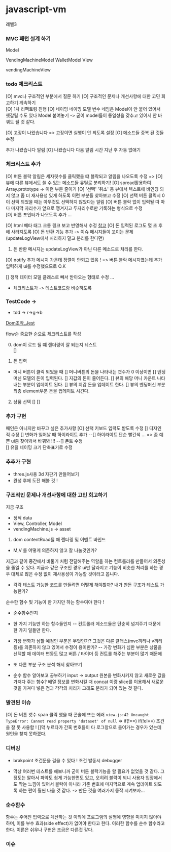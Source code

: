 # javascript-vm
레벨3
### MVC 패턴 설계 하기 
 Model 

VendingMachineModel
WalletModel
View

vendingMachineView 

### todo 체크리스트 

[O] mvc나 구조적인 부분에서 질문 하기 
[O] 구조적인 문제나 개선사항에 대한 고민 회고하기 계속하기  
[O] 1차 리팩토링 진행
[O] 네이밍 네이밍 모델 변수 네임은  Model이 안 붙어 있어서 헷갈릴 수도 있다 Model 붙여놓기 -> 굳이 model들이 통일성을 갖추고 있어서 안 바꿔도 될 것 같다.

[O] 고장이 나왔습니다 => 고장이면 실행이 안 되도록 설정
[O] 메소드들 중복 된 것들 수정 

추가 나왔습니다 알림 
[O] 나왔습니다 다음 알림  시간 지난 후 자동 없애기 

### 체크리스트 추가

[O] 버튼 블락 알림은 세자릿수를 클릭했을 떄 블락되고 알림을 나오도록 수정 => 
[O] 뷰에 다른 뷰에서도 쓸 수 있는 메소드들 유틸로 분리하기! 
[O] spread활용하여 Array.prototype -> 이런 부분 줄이기 
[O] '선택' '취소' 등 뷰에서 텍스트에 바인딩 되지 않고 좀 더 재사용성 있게 하도록 이런 부분들 찾아보고 수정
[O] 선택 버튼 클릭시 0이 선택 되었을 때는 아무것도 선택하지 않았다는 알림 
[O] 버튼 블락 없이 입력될 따 마다 마지막 자리수가 앞으로 땡겨지고 두자리수로만 기록하는 형식으로 수정  
[O] 버튼 포인터가 나오도록 추가 
...

[O] html 메타 태그 크롱 링크 보고 반영해서 수정 
[참고](https://sympli.io/blog/2017/07/13/which-meta-tags-should-you-be-using-in-2017/)
[O] 돈 입력된 로그도 몇 초 후에 사라지도록 
[O] 돈 반환 기능 추가 
-> 이슈 메시지들이 꼬이는 문제 (updateLogView에서 처리하지 말고 분리를 한다면)
1. 돈 반환 메시지는 updateLogView가 아닌 다른 메소드로 처리를 한다.

[O] notify 추가 메시지 가운데 정렬이 안되고 있음 ! => 버튼 블락 메시지였는데 추가 입력하게 ui를 수정했으므로 O.K  

[] 정적 테이터 모델 클래스로 빼서 받아오는 형태로 수정 
...

* 체크리스트가 -> 테스트코드랑 비슷하도록 


### TestCode -> 

* tdd -> r->g->b 

[Dom조작_Jest](https://facebook.github.io/jest/docs/en/tutorial-jquery.html)

flow순 중요한 순으로 체크리스트를 작성 

0. dom이 로드 될 떄 렌더링이 잘 되는지 테스트  
[]

1. 돈 입력 
- 머니 버튼이 클릭 되었을 때 
[] 머니버튼의 돈을 나타내는 갯수가 0 이상이면 
[] 벤딩 머신 모델의 돈이 입력된다. 
[] 지갑의 돈이 줄어든다. 
[] 뷰의 해당 머니 카운트 나타내는 부분이 업데이트 된다.
[] 뷰의 지갑 돈을 업데이트 한다.
[] 뷰의 벤딩머신 부분 최종 element부분 돈을 업데이트 시긴다.

2. 상품 선택 
[]
[]







### 추가 구현


매인은 아니지만 바꾸고 싶은 추가사항
[O] 선택 키보드 입력도 받도록 수정 
[] 디자인 적 수정 
[] 변화가 일어날 때 하이라이트 추가 
--[] 하이라이트 단순 빨간색 ... => 좀 예쁜 ui좀 찾아봐서 바꿔봐 !!! 
--[] 폰트 수정  
[] 유틸 네이밍 크기 단축표기로 수정

### 추추가 구현 

* three.js사용 3d 자판기 만들어보기 
* 완성 후에 도전 해볼 것 !

### 구조적인 문제나 개선사항에 대한 고민 회고하기

지금 구조 
- 정적  data 
- View, Controller, Model
- vendingMachine.js -> asset 
1. dom contentRoad될 때 렌더링 및 이벤트 바인드

- M,V 를 어떻게 의존하지 않고 잘 나눌것인가?

지금과 같이 중간에서 비둘기 처럼 전달해주는 역할을 하는 컨트롤러를 만들어서 의존성을 줄일 수 있다. 
지금과 같은 구조인 경우 ui만 달라지고 기능이 비슷한 처리를 하는 경우 대체로 많은 수정 없이 재사용성이 가능할 것이라고 봅니다.

- 각각 테스트 가능한 코드를 만들려면 어떻게 해야할까? 내가 만든 구조가 테스트 가능한가?

순수한 함수 및 기능이 한 가지만 하는 함수여야 한다 !
- 순수함수인지 
- 한 가지 기능만 하는 함수들인지 
-- 컨트롤러 메소드들은 단순히 넘겨주기 때문에 한 가지 일들만 한다.

- 가장 변화가 심할 예정인 부분은 무엇인가? 그것은 다른 클래스(mvc끼리나 v끼리등)를 의존하지 않고 있어서 수정이 용이한가?
-- 가장 변화가 심한 부분은 상품을 선택할 때 
데이터 변동도 많고 버튼 / 타이머 등 컨트롤 해주는 부분이 많기 때문에 

- 또 다른 부분 구조 분석 해서 찾아보기 

* 순수 함수 알아보고 공부하기 input -> output 원본을 변화시키지 않고 새로운 값을 가져다 주는 함수?
배열 정보를 변화시킬 때 concat 이랑 slice를 이용해서 새로운 것을 가져다 넣은 점과 
각각의 처리가 그래도 분리가 되어 있는 것 같다.


### 발견된 이슈 

[O] 돈 버튼 갯수 span 클릭 했을 때 콘솔에 뜨는 에러 `view.js:42 Uncaught TypeError: Cannot read property 'dataset' of null` => if(!==) if(!el==) 조건을 잘 못 사용함 !
[]막 누르다가 간혹 번호들이 다 로그창으로 들어가는 경우가 있는데 원인을 찾지 못하겠다.
### 디버깅 

* brakpoint 조건문을 걸을 수 있다 ! 조건 발동시 debugger




* 막상 여러번 테스트를 해보니까 굳이 버튼 블락기능을 할 필요가 없었을 것 같다. 
그정도는 알아서 파악도 쉽게 가능한면도 있고, 오히려 블락이 되니 사용자 입장에서도 막는 느낌이 있어서 블락이 아니라 기존 번호에 마지막으로 계속 업데이트 되도록 하는 편이 훨씬 나을 것 같다. 
-> 만든 것을 여러가지 동작 시켜보자... 

### 순수함수

함수는 주어진 입력으로 계산하는 것 이외에 프로그램의 실행에 영향을 미치지 않아야 하며, 이를 부수 효과(side effect)가 없어야 한다고 한다. 이러한 함수를 순수 함수라고 한다. 이론은 쉬우나 구현은 조금은 다른것 같다.

### 이슈 










